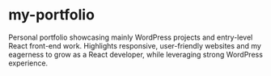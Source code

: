 # my-portfolio
Personal portfolio showcasing mainly WordPress projects and entry-level React front-end work. Highlights responsive, user-friendly websites and my eagerness to grow as a React developer, while leveraging strong WordPress experience.
